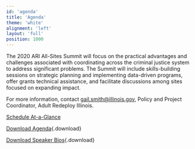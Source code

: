 ```yaml
---
id: 'agenda'
title: 'Agenda'
theme: 'white'
alignment: 'left'
layout: 'full'
position: 1000
---
```


The 2020 ARI All-Sites Summit will focus on the practical advantages and challenges associated with coordinating across the criminal justice system to address significant problems. The Summit will include skills-building sessions on strategic planning and implementing data-driven programs, offer grants technical assistance, and facilitate discussions among sites focused on expanding impact.

For more information, contact gail.smith@illinois.gov, Policy and Project Coordinator, Adult Redeploy Illinois.

[Schedule At-a-Glance](/)

[Download Agenda](2019ARI-CJCCSummitAgenda5.7.pdf){.download}

[Download Speaker Bios](2019_Summit_bios.pdf){.download}

